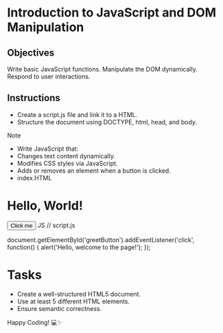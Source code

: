 # Introduction to JavaScript and DOM Manipulation

## Objectives

Write basic JavaScript functions.
Manipulate the DOM dynamically.
Respond to user interactions.

## Instructions

- Create a script.js file and link it to a HTML.
- Structure the document using DOCTYPE, html, head, and body.

>[!NOTE]
>  - Write JavaScript that:
>  - Changes text content dynamically.
>  - Modifies CSS styles via JavaScript.
>  - Adds or removes an element when a button is clicked.
>  - index.HTML
<!DOCTYPE html>
<html lang="en">
<head>
  <meta charset="UTF-8">
  <meta name="viewport" content="width=device-width, initial-scale=1.0">
  <title>Linked Script Example</title>
</head>
<body>

  <h1>Hello, World!</h1>
  <button id="greetButton">Click me</button>

  <script src="script.js"></script> <!-- Linking the script.js file -->

</body>
</html>
JS
// script.js

document.getElementById('greetButton').addEventListener('click', function() {
  alert('Hello, welcome to the page!');
});



# Tasks
- Create a well-structured HTML5 document.
- Use at least 5 different HTML elements.
- Ensure semantic correctness.

Happy Coding! 💻✨
